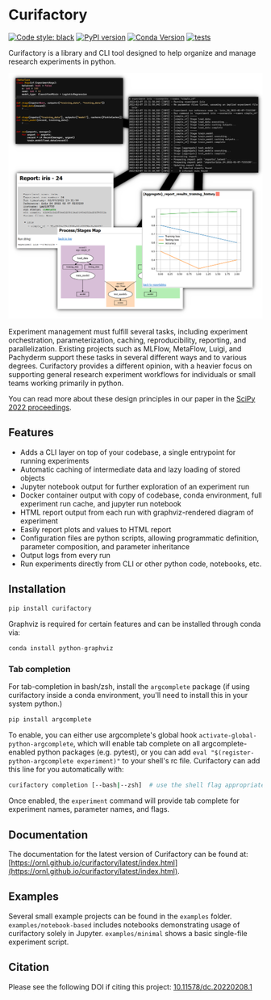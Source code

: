 # Curifactory

[![Code style: black](https://img.shields.io/badge/code%20style-black-000000.svg)](https://github.com/psf/black)
[![PyPI version](https://badge.fury.io/py/curifactory.svg)](https://badge.fury.io/py/curifactory)
[![Conda Version](https://img.shields.io/conda/vn/conda-forge/curifactory.svg)](https://anaconda.org/conda-forge/curifactory)
[![tests](https://github.com/ORNL/curifactory/actions/workflows/tests.yml/badge.svg?branch=main)](https://github.com/ORNL/curifactory/actions/workflows/tests.yml)

Curifactory is a library and CLI tool designed to help organize and manage
research experiments in python.

![screenshot flow](https://raw.githubusercontent.com/ORNL/curifactory/main/sphinx/source/images/diagram.png)

Experiment management must fulfill several tasks, including experiment orchestration,
parameterization, caching, reproducibility, reporting, and parallelization.
Existing projects such as MLFlow, MetaFlow, Luigi, and Pachyderm
support these tasks in several different ways and to various degrees.
Curifactory provides a different opinion, with a heavier focus on supporting general
research experiment workflows for individuals or small teams working primarily
in python.

You can read more about these design principles in our paper in the [SciPy 2022
proceedings](https://conference.scipy.org/proceedings/scipy2022/nathan_martindale.html).

## Features

* Adds a CLI layer on top of your codebase, a single entrypoint for running experiments
* Automatic caching of intermediate data and lazy loading of stored objects
* Jupyter notebook output for further exploration of an experiment run
* Docker container output with copy of codebase, conda environment, full experiment run cache, and jupyter run notebook
* HTML report output from each run with graphviz-rendered diagram of experiment
* Easily report plots and values to HTML report
* Configuration files are python scripts, allowing programmatic definition, parameter composition, and parameter inheritance
* Output logs from every run
* Run experiments directly from CLI or other python code, notebooks, etc.


## Installation

```python
pip install curifactory
```

Graphviz is required for certain features and can be installed through conda
via:

```python
conda install python-graphviz
```

### Tab completion

For tab-completion in bash/zsh, install the `argcomplete` package (if using curifactory inside
a conda environment, you'll need to install this in your system python.)

```python
pip install argcomplete
```

To enable, you can either use argcomplete's global hook `activate-global-python-argcomplete`, which
will enable tab complete on all argcomplete-enabled python packages (e.g. pytest), or you can add
`eval "$(register-python-argcomplete experiment)"` to your shell's rc file. Curifactory can add
this line for you automatically with:

```bash
curifactory completion [--bash|--zsh]  # use the shell flag appropriate
```

Once enabled, the `experiment` command will provide tab complete for experiment names, parameter names, and flags.

## Documentation

The documentation for the latest version of Curifactory can be found at:
[https://ornl.github.io/curifactory/latest/index.html](https://ornl.github.io/curifactory/latest/index.html).

## Examples

Several small example projects can be found in the `examples` folder.
`examples/notebook-based` includes notebooks demonstrating usage of curifactory
solely in Jupyter. `examples/minimal` shows a basic single-file experiment
script.


## Citation

Please see the following DOI if citing this project:
[10.11578/dc.20220208.1](https://doi.org/10.11578/dc.20220208.1)
